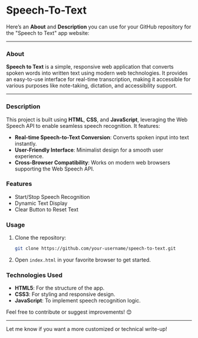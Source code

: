 # Speech-To-Text

Here’s an **About** and **Description** you can use for your GitHub repository for the "Speech to Text" app website:

---

### About  
**Speech to Text** is a simple, responsive web application that converts spoken words into written text using modern web technologies. It provides an easy-to-use interface for real-time transcription, making it accessible for various purposes like note-taking, dictation, and accessibility support.

---

### Description  
This project is built using **HTML**, **CSS**, and **JavaScript**, leveraging the Web Speech API to enable seamless speech recognition. It features:  
- **Real-time Speech-to-Text Conversion**: Converts spoken input into text instantly.  
- **User-Friendly Interface**: Minimalist design for a smooth user experience.  
- **Cross-Browser Compatibility**: Works on modern web browsers supporting the Web Speech API.  

### Features  
- Start/Stop Speech Recognition  
- Dynamic Text Display  
- Clear Button to Reset Text  

### Usage  
1. Clone the repository:  
   ```bash
   git clone https://github.com/your-username/speech-to-text.git
   ```  
2. Open `index.html` in your favorite browser to get started.  

### Technologies Used  
- **HTML5**: For the structure of the app.  
- **CSS3**: For styling and responsive design.  
- **JavaScript**: To implement speech recognition logic.  

Feel free to contribute or suggest improvements! 😊  

--- 

Let me know if you want a more customized or technical write-up!
